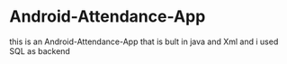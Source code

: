 # Android-Attendance-App
this is an Android-Attendance-App that is bult in java and Xml  and i used SQL as backend 
